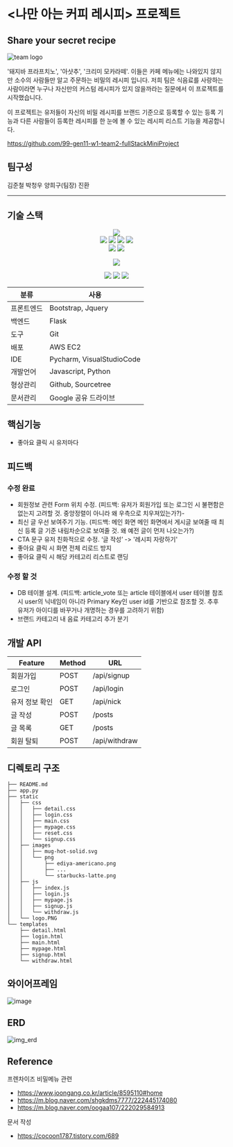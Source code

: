 
# <나만 아는 커피 레시피> 프로젝트
## Share your secret recipe

![team logo](https://user-images.githubusercontent.com/87453411/207237871-4d55c769-3ea1-4188-89f7-bbabc7bbef35.jpg)

'돼지바 프라프치노', '아샷추', '크리미 모카라떼'.
이들은 카페 메뉴에는 나와있지 않지만 소수의 사람들만 알고 주문하는 비밀의 레시피 입니다. 저희 팀은 식음료를 사랑하는 사람이라면 누구나 자신만의 커스텀 레시피가 있지 않을까라는 질문에서 이 프로젝트를 시작했습니다.

이 프로젝트는 유저들이 자신의 비밀 레시피를 브랜드 기준으로 등록할 수 있는 등록 기능과 다른 사람들이 등록한 레시피를 한 눈에 볼 수 있는 레시피 리스트 기능을 제공합니다.

https://github.com/99-gen11-w1-team2-fullStackMiniProject


## 팀구성

김준철 
박청우
양희구(팀장)
진환


<hr>

## 기술 스택
 <div align=center> <img src="https://img.shields.io/badge/python-3776AB?style=for-the-badge&logo=python&logoColor=white"> <br> <img src="https://img.shields.io/badge/html5-E34F26?style=for-the-badge&logo=html5&logoColor=white"> <img src="https://img.shields.io/badge/css-1572B6?style=for-the-badge&logo=css3&logoColor=white"> <img src="https://img.shields.io/badge/javascript-F7DF1E?style=for-the-badge&logo=javascript&logoColor=black"> <img src="https://img.shields.io/badge/jquery-0769AD?style=for-the-badge&logo=jquery&logoColor=white"> <br> 


<img src="https://img.shields.io/badge/mysql-4479A1?style=for-the-badge&logo=mysql&logoColor=white"> 

 <img src="https://img.shields.io/badge/flask-000000?style=for-the-badge&logo=flask&logoColor=white"> 
 
<img src="https://img.shields.io/badge/bootstrap-7952B3?style=for-the-badge&logo=bootstrap&logoColor=white"> <br> 

<img src="https://img.shields.io/badge/amazonaws-232F3E?style=for-the-badge&logo=amazonaws&logoColor=white"> 

<img src="https://img.shields.io/badge/github-181717?style=for-the-badge&logo=github&logoColor=white"> 
<img src="https://img.shields.io/badge/git-F05032?style=for-the-badge&logo=git&logoColor=white">
</div>

| 분류       | 사용                      |
| ---------- | ------------------------- |
| 프론트엔드 | Bootstrap, Jquery         |
| 백엔드     | Flask                     |
| 도구       | Git                       |
| 배포       | AWS EC2                   |
| IDE        | Pycharm, VisualStudioCode |
| 개발언어   | Javascript, Python        |
| 형상관리   | Github, Sourcetree        |
| 문서관리   | Google 공유 드라이브                          |


## 핵심기능

- 좋아요 클릭 시 유저마다 


## 피드백

### 수정 완료
- 회원정보 관련 Form 위치 수정. (피드백: 유저가 회원가입 또는 로그인 시 불편함은 없는지 고려할 것. 중앙정렬이 아니라 왜 우측으로 치우져있는가?)- 
- 최신 글 우선 보여주기 기능. (피드백: 메인 화면 메인 화면에서 게시글 보여줄 때 최신 등록 글 기준 내림차순으로 보여줄 것. 왜 예전 글이 먼저 나오는가?)
- CTA 문구 유저 친화적으로 수정. ‘글 작성’ -> '레시피 자랑하기'
- 좋아요 클릭 시 화면 전체 리로드 방지
- 좋아요 클릭 시 해당 카테고리 리스트로 랜딩 

### 수정 할 것
- DB 테이블 설계. (피드백: article_vote 또는 article 테이블에서 user 테이블 참조 시 user의 닉네임이 아니라 Primary Key인 user id를 기반으로 참조할 것. 추후 유저가 아이디를 바꾸거나 개명하는 경우를 고려하기 위함)
- 브랜드 카테고리 내 음료 카테고리 추가 분기



## 개발 API

| Feature        | Method | URL           |
| -------------- | ------ | ------------- |
| 회원가입       | POST   | /api/signup   |
| 로그인         | POST   | /api/login    |
| 유저 정보 확인 | GET    | /api/nick     |
| 글 작성        | POST   | /posts        |
| 글 목록        | GET    | /posts        |
| 회원 탈퇴      | POST   | /api/withdraw |


## 디렉토리 구조
```
├── README.md
├── app.py
├── static
│   ├── css
│   │   ├── detail.css
│   │   ├── login.css
│   │   ├── main.css
│   │   ├── mypage.css
│   │   ├── reset.css
│   │   └── signup.css
│   ├── images
│   │   ├── mug-hot-solid.svg
│   │   └── png
│   │       ├── ediya-americano.png
│   │       ├── ...
│   │       └── starbucks-latte.png
│   ├── js
│   │   ├── index.js
│   │   ├── login.js
│   │   ├── mypage.js
│   │   ├── signup.js
│   │   └── withdraw.js
│   └── logo.PNG
└── templates
    ├── detail.html
    ├── login.html
    ├── main.html
    ├── mypage.html
    ├── signup.html
    └── withdraw.html

```




## 와이어프레임
![image](https://user-images.githubusercontent.com/87453411/207217178-542b3a31-f085-4bf0-b3d3-18ad48d02365.png)



## ERD

![img_erd](https://user-images.githubusercontent.com/87453411/207220339-ec555d1c-e303-4fe5-8cd7-9b997c49f27c.jpg)


## Reference

프렌차이즈 비밀메뉴 관련
- https://www.joongang.co.kr/article/8595110#home
- https://m.blog.naver.com/shgkdms7777/222445174080
- https://m.blog.naver.com/oogaa107/222029584913


문서 작성
- https://cocoon1787.tistory.com/689